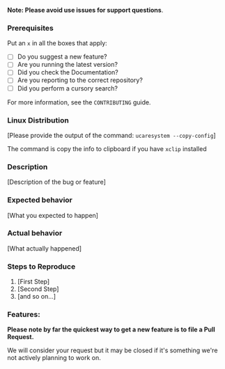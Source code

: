 **Note: Please avoid use issues for support questions**.

### Prerequisites
Put an `x` in all the boxes that apply:
* [ ] Do you suggest a new feature?
* [ ] Are you running the latest version?
* [ ] Did you check the Documentation?
* [ ] Are you reporting to the correct repository?
* [ ] Did you perform a cursory search?

For more information, see the `CONTRIBUTING` guide.

### Linux Distribution
[Please provide the output of the command: `ucaresystem --copy-config`]

The command is copy the info to clipboard if you have `xclip` installed

### Description
[Description of the bug or feature]

### Expected behavior
[What you expected to happen]

### Actual behavior 
[What actually happened]

### Steps to Reproduce

1. [First Step]
2. [Second Step]
3. [and so on...]


### Features:

**Please note by far the quickest way to get a new feature is to file a Pull Request.**

We will consider your request but it may be closed if it's something we're not actively planning to work on.